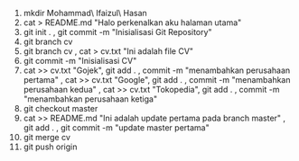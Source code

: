 
1. mkdir Mohammad\ Ifaizul\ Hasan
2. cat > README.md "Halo perkenalkan aku halaman utama"
3. git init . , git commit -m "Inisialisasi Git Repository"
4. git branch cv
5. git branch cv , cat > cv.txt "Ini adalah file CV"
6. git commit -m "Inisialisasi CV"
7. cat >> cv.txt "Gojek", git add . , commit -m "menambahkan perusahaan pertama" , cat >> cv.txt "Google", git add . , commit -m "menambahkan perusahaan kedua" , cat >> cv.txt "Tokopedia", git add . , commit -m "menambahkan perusahaan ketiga"
8. git checkout master
9. cat >> README.md "Ini adalah update pertama pada branch master" , git add . , git commit -m "update master pertama"
10. git merge cv
11. git push origin
